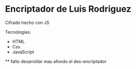 # Encriptador de Luis Rodriguez
Cifrado hecho con JS


Tecnologías:
- HTML
- Css
- JavaScript

** falto desarrollar mas afondo el des-encriptador
